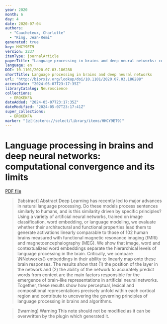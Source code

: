 ```yaml
---
year: 2020
month: 6
day: 4
date: 2020-07-04
authors:
  - "Caucheteux, Charlotte"
  - "King, Jean-Remi"
generated: true
key: HHCY9ET9
version: 2237
itemType: journalArticle
paperTitle: "Language processing in brains and deep neural networks: computational convergence and its limits"
language: en
DOI: 10.1101/2020.07.03.186288
shortTitle: Language processing in brains and deep neural networks
url: "http://biorxiv.org/lookup/doi/10.1101/2020.07.03.186288"
accessDate: "2024-05-07T23:17:35Z"
libraryCatalog: Neuroscience
collections:
  - ERQKEKFA
dateAdded: "2024-05-07T23:17:35Z"
dateModified: "2024-05-07T23:17:41Z"
super_collections:
  - ERQKEKFA
marker: "[🇿](zotero://select/library/items/HHCY9ET9)"
---
```


# Language processing in brains and deep neural networks: computational convergence and its limits

[PDF file](/Papers/PDFs/Caucheteux%20and%20King%202020undefined%20-%20Language%20processing%20in%20brains%20and%20deep%20neural%20networks%20computational%20convergence%20and%20its%20limits.pdf)

> [!abstract] Abstract
> Deep Learning has recently led to major advances in natural language processing. Do these models process sentences similarly to humans, and is this similarity driven by specific principles? Using a variety of artificial neural networks, trained on image classification, word embedding, or language modeling, we evaluate whether their architectural and functional properties lead them to generate activations linearly comparable to those of 102 human brains measured with functional magnetic resonance imaging (fMRI) and magnetoencephalography (MEG). We show that image, word and contextualized word embeddings separate the hierarchical levels of language processing in the brain. Critically, we compare \NNetworks{} embeddings in their ability to linearly map onto these brain responses. The results show that (1) the position of the layer in the network and (2) the ability of the network to accurately predict words from context are the main factors responsible for the emergence of brain-like representations in artificial neural networks. Together, these results show how perceptual, lexical and compositional representations precisely unfold within each cortical region and contribute to uncovering the governing principles of language processing in brains and algorithms.

>[!warning] Warning
> This note should not be modified as it can be overwritten by the plugin which generated it.

